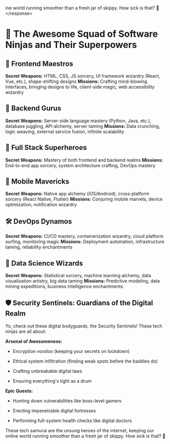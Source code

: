 ine world running smoother than a fresh jar of skippy. How sick is that? 🤘 \</response>

# 🚀 The Awesome Squad of Software Ninjas and Their Superpowers

## 🎨 Frontend Maestros

**Secret Weapons:** HTML, CSS, JS sorcery, UI framework wizardry (React, Vue, etc.), shape-shifting designs **Missions:** Crafting mind-blowing interfaces, bringing designs to life, client-side magic, web accessibility wizardry

## 🧠 Backend Gurus

**Secret Weapons:** Server-side language mastery (Python, Java, etc.), database juggling, API alchemy, server taming **Missions:** Data crunching, logic weaving, external service fusion, infinite scalability

## 🦸 Full Stack Superheroes

**Secret Weapons:** Mastery of both frontend and backend realms **Missions:** End-to-end app sorcery, system architecture crafting, DevOps mastery

## 📱 Mobile Mavericks

**Secret Weapons:** Native app alchemy (iOS/Android), cross-platform sorcery (React Native, Flutter) **Missions:** Conjuring mobile marvels, device optimization, notification wizardry

## 🛠️ DevOps Dynamos

**Secret Weapons:** CI/CD mastery, containerization wizardry, cloud platform surfing, monitoring magic **Missions:** Deployment automation, infrastructure taming, reliability enchantments

## 🔬 Data Science Wizards

**Secret Weapons:** Statistical sorcery, machine learning alchemy, data visualization artistry, big data taming **Missions:** Predictive modeling, data mining expeditions, business intelligence enchantments

## 🛡️ Security Sentinels: Guardians of the Digital Realm

Yo, check out these digital bodyguards, the Security Sentinels! These tech ninjas are all about:

**Arsenal of Awesomeness:**

* Encryption voodoo (keeping your secrets on lockdown)

* Ethical system infiltration (finding weak spots before the baddies do)

* Crafting unbreakable digital laws

* Ensuring everything's tight as a drum

**Epic Quests:**

* Hunting down vulnerabilities like boss-level gamers

* Erecting impenetrable digital fortresses

* Performing full-system health checks like digital doctors

These tech samurai are the unsung heroes of the internet, keeping our online world running smoother than a fresh jar of skippy. How sick is that? 🤘
